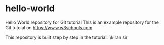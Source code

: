 # hello-world
Hello World repository for Git tutorial
This is an example repository for the Git tutoial on https://www.w3schools.com

This repository is built step by step in the tutorial.
\kiran sir
